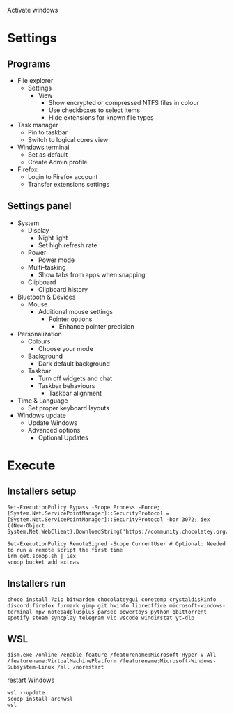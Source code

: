 Activate windows

# Settings

## Programs
- File explorer
	- Settings
		- View
			- Show encrypted or compressed NTFS files in colour
			- Use checkboxes to select items
			- Hide extensions for known file types
- Task manager
	- Pin to taskbar
	- Switch to logical cores view
- Windows terminal
	- Set as default
	- Create Admin profile
- Firefox
	- Login to Firefox account
	- Transfer extensions settings

## Settings panel
- System
	- Display
		- Night light
		- Set high refresh rate
	- Power
		- Power mode
	- Multi-tasking
		- Show tabs from apps when snapping
	- Clipboard
		- Clipboard history
- Bluetooth & Devices
	- Mouse
		- Additional mouse settings
			- Pointer options
				- Enhance pointer precision
- Personalization
	- Colours
		- Choose your mode
	- Background
		- Dark default background
	- Taskbar
		- Turn off widgets and chat
		- Taskbar behaviours
			- Taskbar alignment
- Time & Language
	- Set proper keyboard layouts
- Windows update
	- Update Windows
	- Advanced options
		- Optional Updates

# Execute

## Installers setup
```
Set-ExecutionPolicy Bypass -Scope Process -Force; [System.Net.ServicePointManager]::SecurityProtocol = [System.Net.ServicePointManager]::SecurityProtocol -bor 3072; iex ((New-Object System.Net.WebClient).DownloadString('https://community.chocolatey.org/install.ps1'))

Set-ExecutionPolicy RemoteSigned -Scope CurrentUser # Optional: Needed to run a remote script the first time
irm get.scoop.sh | iex
scoop bucket add extras
```

## Installers run
```
choco install 7zip bitwarden chocolateygui coretemp crystaldiskinfo discord firefox furmark gimp git hwinfo libreoffice microsoft-windows-terminal mpv notepadplusplus parsec powertoys python qbittorrent spotify steam syncplay telegram vlc vscode windirstat yt-dlp
```

## WSL
```
dism.exe /online /enable-feature /featurename:Microsoft-Hyper-V-All /featurename:VirtualMachinePlatform /featurename:Microsoft-Windows-Subsystem-Linux /all /norestart
```

restart Windows

```
wsl --update
scoop install archwsl
wsl
```